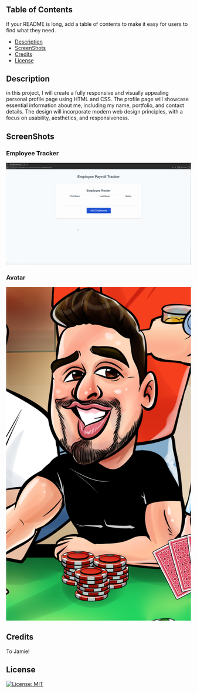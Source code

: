 # <Advanced CSS Challenge: Professional Portfolio>

## Table of Contents

If your README is long, add a table of contents to make it easy for users to find what they need.
- [Description](#description)
- [ScreenShots](#ScreenShots)
- [Credits](#credits)
- [License](#license)

## Description
in this project, I will create a fully responsive and visually appealing personal profile page using HTML and CSS. The profile page will showcase essential information about me, including my name, portfolio, and contact details. The design will incorporate modern web design principles, with a focus on usability, aesthetics, and responsiveness.

## ScreenShots
### Employee Tracker
![first project](assets/images/03-javascript-homework-demo.gif)
### Avatar
![Avatar](assets/images/avatar.png)

## Credits

To Jamie!

## License

[![License: MIT](https://img.shields.io/badge/License-MIT-yellow.svg)](https://opensource.org/licenses/MIT)





